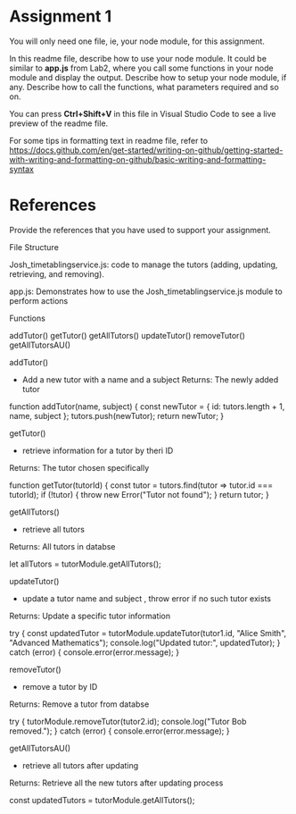 # Assignment 1

You will only need one file, ie, your node module, for this assignment.

In this readme file, describe how to use your node module. It could be similar to **app.js** from Lab2, where you call some functions in your node module and display the output. Describe how to setup your node module, if any. Describe how to call the functions, what parameters required and so on.

You can press **Ctrl+Shift+V** in this file in Visual Studio Code to see a live preview of the readme file.

For some tips in formatting text in readme file, refer to https://docs.github.com/en/get-started/writing-on-github/getting-started-with-writing-and-formatting-on-github/basic-writing-and-formatting-syntax

# References
Provide the references that you have used to support your assignment. 


File Structure


Josh_timetablingservice.js: code to manage the tutors (adding, updating, retrieving, and removing).


app.js: Demonstrates how to use the Josh_timetablingservice.js module to perform actions

Functions

addTutor()
getTutor()
getAllTutors()
updateTutor()
removeTutor()
getAllTutorsAU() 


addTutor()

- Add a new tutor with a name and a subject
Returns: The newly added tutor

function addTutor(name, subject) {
    const newTutor = { id: tutors.length + 1, name, subject };
    tutors.push(newTutor);
    return newTutor;
}


getTutor()

 - retrieve information for a tutor by theri ID

Returns: The tutor chosen specifically

function getTutor(tutorId) {
    const tutor = tutors.find(tutor => tutor.id === tutorId);
    if (!tutor) {
        throw new Error("Tutor not found");
    }
    return tutor;
}

getAllTutors()

 - retrieve all tutors

Returns: All tutors in databse

let allTutors = tutorModule.getAllTutors();

updateTutor()

- update a tutor name and subject , throw error if no such tutor exists

Returns: Update a specific tutor information

try {
    const updatedTutor = tutorModule.updateTutor(tutor1.id, "Alice Smith", "Advanced Mathematics");
    console.log("Updated tutor:", updatedTutor);
} catch (error) {
    console.error(error.message);
}



removeTutor()

- remove a tutor by ID

Returns: Remove a tutor from databse

try {
    tutorModule.removeTutor(tutor2.id);
    console.log("Tutor Bob removed.");
} catch (error) {
    console.error(error.message);
}

getAllTutorsAU()
    
- retrieve all tutors after updating

Returns: Retrieve all the new tutors after updating process

const updatedTutors = tutorModule.getAllTutors();